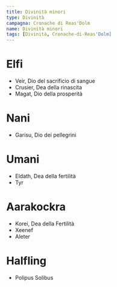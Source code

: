 ```yaml
---
title: Divinità minori
type: Divinità
campagna: Cronache di Reas'Dolm
name: Divinità minori
tags: [Divinità, Cronache-di-Reas'Dolm]
---
```


# Elfi

- Veir, Dio del sacrificio di sangue
- Crusier, Dea della rinascita
- Magat, Dio della prosperità

# Nani

- Garisu, Dio dei pellegrini

# Umani

- Eldath, Dea della fertilità
- Tyr

# Aarakockra

- Korei, Dea della Fertilità
- Xeenef
- Aleter

# Halfling

- Polipus Solibus
